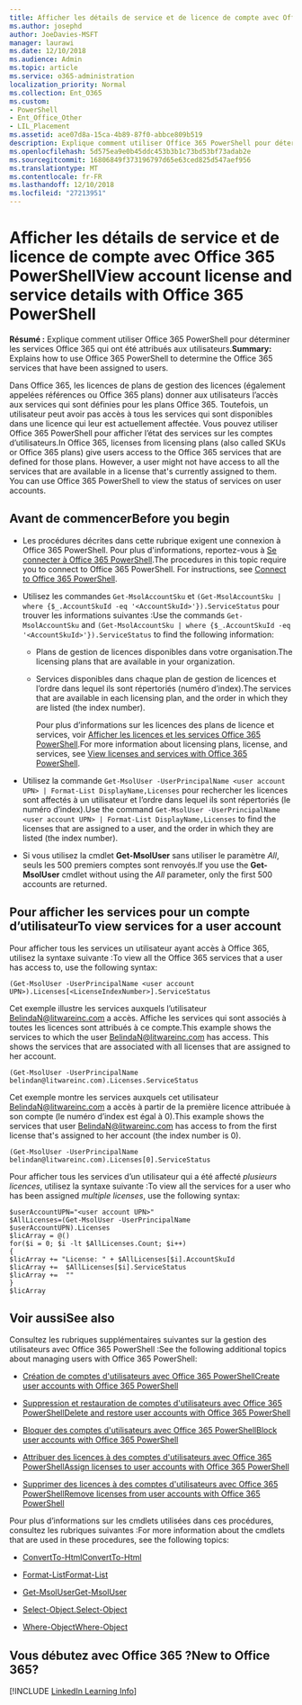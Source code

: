 ```yaml
---
title: Afficher les détails de service et de licence de compte avec Office 365 PowerShell
ms.author: josephd
author: JoeDavies-MSFT
manager: laurawi
ms.date: 12/10/2018
ms.audience: Admin
ms.topic: article
ms.service: o365-administration
localization_priority: Normal
ms.collection: Ent_O365
ms.custom:
- PowerShell
- Ent_Office_Other
- LIL_Placement
ms.assetid: ace07d8a-15ca-4b89-87f0-abbce809b519
description: Explique comment utiliser Office 365 PowerShell pour déterminer les services Office 365 qui ont été attribués aux utilisateurs.
ms.openlocfilehash: 5d575ea9e0b45ddc453b3b1c73bd53bf73adab2e
ms.sourcegitcommit: 16806849f373196797d65e63ced825d547aef956
ms.translationtype: MT
ms.contentlocale: fr-FR
ms.lasthandoff: 12/10/2018
ms.locfileid: "27213951"
---
```

# <a name="view-account-license-and-service-details-with-office-365-powershell"></a><span data-ttu-id="231b0-103">Afficher les détails de service et de licence de compte avec Office 365 PowerShell</span><span class="sxs-lookup"><span data-stu-id="231b0-103">View account license and service details with Office 365 PowerShell</span></span>

<span data-ttu-id="231b0-104">**Résumé :** Explique comment utiliser Office 365 PowerShell pour déterminer les services Office 365 qui ont été attribués aux utilisateurs.</span><span class="sxs-lookup"><span data-stu-id="231b0-104">**Summary:** Explains how to use Office 365 PowerShell to determine the Office 365 services that have been assigned to users.</span></span>
  
<span data-ttu-id="231b0-p101">Dans Office 365, les licences de plans de gestion des licences (également appelées références ou Office 365 plans) donner aux utilisateurs l’accès aux services qui sont définies pour les plans Office 365. Toutefois, un utilisateur peut avoir pas accès à tous les services qui sont disponibles dans une licence qui leur est actuellement affectée. Vous pouvez utiliser Office 365 PowerShell pour afficher l’état des services sur les comptes d’utilisateurs.</span><span class="sxs-lookup"><span data-stu-id="231b0-p101">In Office 365, licenses from licensing plans (also called SKUs or Office 365 plans) give users access to the Office 365 services that are defined for those plans. However, a user might not have access to all the services that are available in a license that's currently assigned to them. You can use Office 365 PowerShell to view the status of services on user accounts.</span></span> 

## <a name="before-you-begin"></a><span data-ttu-id="231b0-108">Avant de commencer</span><span class="sxs-lookup"><span data-stu-id="231b0-108">Before you begin</span></span>

- <span data-ttu-id="231b0-p102">Les procédures décrites dans cette rubrique exigent une connexion à Office 365 PowerShell. Pour plus d'informations, reportez-vous à [Se connecter à Office 365 PowerShell](connect-to-office-365-powershell.md).</span><span class="sxs-lookup"><span data-stu-id="231b0-p102">The procedures in this topic require you to connect to Office 365 PowerShell. For instructions, see [Connect to Office 365 PowerShell](connect-to-office-365-powershell.md).</span></span>
    
- <span data-ttu-id="231b0-111">Utilisez les commandes `Get-MsolAccountSku` et `(Get-MsolAccountSku | where {$_.AccountSkuId -eq '<AccountSkuId>'}).ServiceStatus` pour trouver les informations suivantes :</span><span class="sxs-lookup"><span data-stu-id="231b0-111">Use the commands  `Get-MsolAccountSku` and `(Get-MsolAccountSku | where {$_.AccountSkuId -eq '<AccountSkuId>'}).ServiceStatus` to find the following information:</span></span>
    
  - <span data-ttu-id="231b0-112">Plans de gestion de licences disponibles dans votre organisation.</span><span class="sxs-lookup"><span data-stu-id="231b0-112">The licensing plans that are available in your organization.</span></span>
    
  - <span data-ttu-id="231b0-113">Services disponibles dans chaque plan de gestion de licences et l’ordre dans lequel ils sont répertoriés (numéro d’index).</span><span class="sxs-lookup"><span data-stu-id="231b0-113">The services that are available in each licensing plan, and the order in which they are listed (the index number).</span></span>
    
     <span data-ttu-id="231b0-114">Pour plus d’informations sur les licences des plans de licence et services, voir [Afficher les licences et les services Office 365 PowerShell](view-licenses-and-services-with-office-365-powershell.md).</span><span class="sxs-lookup"><span data-stu-id="231b0-114">For more information about licensing plans, license, and services, see [View licenses and services with Office 365 PowerShell](view-licenses-and-services-with-office-365-powershell.md).</span></span>
    
- <span data-ttu-id="231b0-115">Utilisez la commande `Get-MsolUser -UserPrincipalName <user account UPN> | Format-List DisplayName,Licenses` pour rechercher les licences sont affectés à un utilisateur et l’ordre dans lequel ils sont répertoriés (le numéro d’index).</span><span class="sxs-lookup"><span data-stu-id="231b0-115">Use the command  `Get-MsolUser -UserPrincipalName <user account UPN> | Format-List DisplayName,Licenses` to find the licenses that are assigned to a user, and the order in which they are listed (the index number).</span></span>
    
- <span data-ttu-id="231b0-116">Si vous utilisez la cmdlet **Get-MsolUser** sans utiliser le paramètre _All_, seuls les 500 premiers comptes sont renvoyés.</span><span class="sxs-lookup"><span data-stu-id="231b0-116">If you use the **Get-MsolUser** cmdlet without using the _All_ parameter, only the first 500 accounts are returned.</span></span>
    

## <a name="to-view-services-for-a-user-account"></a><span data-ttu-id="231b0-117">Pour afficher les services pour un compte d’utilisateur</span><span class="sxs-lookup"><span data-stu-id="231b0-117">To view services for a user account</span></span>

<span data-ttu-id="231b0-118">Pour afficher tous les services un utilisateur ayant accès à Office 365, utilisez la syntaxe suivante :</span><span class="sxs-lookup"><span data-stu-id="231b0-118">To view all the Office 365 services that a user has access to, use the following syntax:</span></span>
  
```
(Get-MsolUser -UserPrincipalName <user account UPN>).Licenses[<LicenseIndexNumber>].ServiceStatus
```

<span data-ttu-id="231b0-p103">Cet exemple illustre les services auxquels l’utilisateur BelindaN@litwareinc.com a accès. Affiche les services qui sont associés à toutes les licences sont attribués à ce compte.</span><span class="sxs-lookup"><span data-stu-id="231b0-p103">This example shows the services to which the user BelindaN@litwareinc.com has access. This shows the services that are associated with all licenses that are assigned to her account.</span></span>
  
```
(Get-MsolUser -UserPrincipalName belindan@litwareinc.com).Licenses.ServiceStatus
```

<span data-ttu-id="231b0-121">Cet exemple montre les services auxquels cet utilisateur BelindaN@litwareinc.com a accès à partir de la première licence attribuée à son compte (le numéro d’index est égal à 0).</span><span class="sxs-lookup"><span data-stu-id="231b0-121">This example shows the services that user BelindaN@litwareinc.com has access to from the first license that's assigned to her account (the index number is 0).</span></span>
  
```
(Get-MsolUser -UserPrincipalName belindan@litwareinc.com).Licenses[0].ServiceStatus
```

<span data-ttu-id="231b0-122">Pour afficher tous les services d’un utilisateur qui a été affecté *plusieurs licences*, utilisez la syntaxe suivante :</span><span class="sxs-lookup"><span data-stu-id="231b0-122">To view all the services for a user who has been assigned *multiple licenses*, use the following syntax:</span></span>

```
$userAccountUPN="<user account UPN>"
$AllLicenses=(Get-MsolUser -UserPrincipalName $userAccountUPN).Licenses
$licArray = @()
for($i = 0; $i -lt $AllLicenses.Count; $i++)
{
$licArray += "License: " + $AllLicenses[$i].AccountSkuId
$licArray +=  $AllLicenses[$i].ServiceStatus
$licArray +=  ""
}
$licArray
```

  
## <a name="see-also"></a><span data-ttu-id="231b0-123">Voir aussi</span><span class="sxs-lookup"><span data-stu-id="231b0-123">See also</span></span>

<span data-ttu-id="231b0-124">Consultez les rubriques supplémentaires suivantes sur la gestion des utilisateurs avec Office 365 PowerShell :</span><span class="sxs-lookup"><span data-stu-id="231b0-124">See the following additional topics about managing users with Office 365 PowerShell:</span></span>
  
- [<span data-ttu-id="231b0-125">Création de comptes d'utilisateurs avec Office 365 PowerShell</span><span class="sxs-lookup"><span data-stu-id="231b0-125">Create user accounts with Office 365 PowerShell</span></span>](create-user-accounts-with-office-365-powershell.md)
    
- [<span data-ttu-id="231b0-126">Suppression et restauration de comptes d'utilisateurs avec Office 365 PowerShell</span><span class="sxs-lookup"><span data-stu-id="231b0-126">Delete and restore user accounts with Office 365 PowerShell</span></span>](delete-and-restore-user-accounts-with-office-365-powershell.md)
    
- [<span data-ttu-id="231b0-127">Bloquer des comptes d'utilisateurs avec Office 365 PowerShell</span><span class="sxs-lookup"><span data-stu-id="231b0-127">Block user accounts with Office 365 PowerShell</span></span>](block-user-accounts-with-office-365-powershell.md)
    
- [<span data-ttu-id="231b0-128">Attribuer des licences à des comptes d'utilisateurs avec Office 365 PowerShell</span><span class="sxs-lookup"><span data-stu-id="231b0-128">Assign licenses to user accounts with Office 365 PowerShell</span></span>](assign-licenses-to-user-accounts-with-office-365-powershell.md)
    
- [<span data-ttu-id="231b0-129">Supprimer des licences à des comptes d'utilisateurs avec Office 365 PowerShell</span><span class="sxs-lookup"><span data-stu-id="231b0-129">Remove licenses from user accounts with Office 365 PowerShell</span></span>](remove-licenses-from-user-accounts-with-office-365-powershell.md)
    
<span data-ttu-id="231b0-130">Pour plus d’informations sur les cmdlets utilisées dans ces procédures, consultez les rubriques suivantes :</span><span class="sxs-lookup"><span data-stu-id="231b0-130">For more information about the cmdlets that are used in these procedures, see the following topics:</span></span>
  
- [<span data-ttu-id="231b0-131">ConvertTo-Html</span><span class="sxs-lookup"><span data-stu-id="231b0-131">ConvertTo-Html</span></span>](https://go.microsoft.com/fwlink/p/?LinkId=113290)
    
- [<span data-ttu-id="231b0-132">Format-List</span><span class="sxs-lookup"><span data-stu-id="231b0-132">Format-List</span></span>](https://go.microsoft.com/fwlink/p/?LinkId=113302)
    
- [<span data-ttu-id="231b0-133">Get-MsolUser</span><span class="sxs-lookup"><span data-stu-id="231b0-133">Get-MsolUser</span></span>](https://go.microsoft.com/fwlink/p/?LinkId=691543)
    
- [<span data-ttu-id="231b0-134">Select-Object.</span><span class="sxs-lookup"><span data-stu-id="231b0-134">Select-Object</span></span>](https://go.microsoft.com/fwlink/p/?LinkId=113387)
    
- [<span data-ttu-id="231b0-135">Where-Object</span><span class="sxs-lookup"><span data-stu-id="231b0-135">Where-Object</span></span>](https://go.microsoft.com/fwlink/p/?LinkId=113423)
    

  
## <a name="new-to-office-365"></a><span data-ttu-id="231b0-136">Vous débutez avec Office 365 ?</span><span class="sxs-lookup"><span data-stu-id="231b0-136">New to Office 365?</span></span>


[!INCLUDE [LinkedIn Learning Info](../common/office/linkedin-learning-info.md)]
